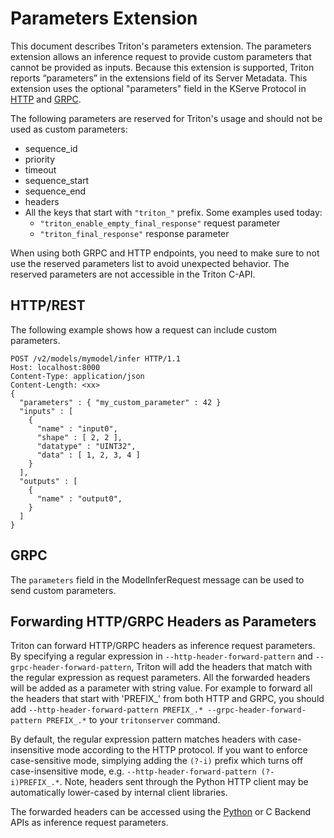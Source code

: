 <!--
# Copyright 2023-2025, NVIDIA CORPORATION & AFFILIATES. All rights reserved.
#
# Redistribution and use in source and binary forms, with or without
# modification, are permitted provided that the following conditions
# are met:
#  * Redistributions of source code must retain the above copyright
#    notice, this list of conditions and the following disclaimer.
#  * Redistributions in binary form must reproduce the above copyright
#    notice, this list of conditions and the following disclaimer in the
#    documentation and/or other materials provided with the distribution.
#  * Neither the name of NVIDIA CORPORATION nor the names of its
#    contributors may be used to endorse or promote products derived
#    from this software without specific prior written permission.
#
# THIS SOFTWARE IS PROVIDED BY THE COPYRIGHT HOLDERS ``AS IS'' AND ANY
# EXPRESS OR IMPLIED WARRANTIES, INCLUDING, BUT NOT LIMITED TO, THE
# IMPLIED WARRANTIES OF MERCHANTABILITY AND FITNESS FOR A PARTICULAR
# PURPOSE ARE DISCLAIMED.  IN NO EVENT SHALL THE COPYRIGHT OWNER OR
# CONTRIBUTORS BE LIABLE FOR ANY DIRECT, INDIRECT, INCIDENTAL, SPECIAL,
# EXEMPLARY, OR CONSEQUENTIAL DAMAGES (INCLUDING, BUT NOT LIMITED TO,
# PROCUREMENT OF SUBSTITUTE GOODS OR SERVICES; LOSS OF USE, DATA, OR
# PROFITS; OR BUSINESS INTERRUPTION) HOWEVER CAUSED AND ON ANY THEORY
# OF LIABILITY, WHETHER IN CONTRACT, STRICT LIABILITY, OR TORT
# (INCLUDING NEGLIGENCE OR OTHERWISE) ARISING IN ANY WAY OUT OF THE USE
# OF THIS SOFTWARE, EVEN IF ADVISED OF THE POSSIBILITY OF SUCH DAMAGE.
-->

# Parameters Extension

This document describes Triton's parameters extension. The
parameters extension allows an inference request to provide
custom parameters that cannot be provided as inputs. Because this extension is
supported, Triton reports “parameters” in the extensions field of its
Server Metadata. This extension uses the optional "parameters"
field in the KServe Protocol in
[HTTP](https://kserve.github.io/website/0.10/modelserving/data_plane/v2_protocol/#inference-request-json-object)
and
[GRPC](https://kserve.github.io/website/0.10/modelserving/data_plane/v2_protocol/#parameters).

The following parameters are reserved for Triton's usage and should not be
used as custom parameters:

- sequence_id
- priority
- timeout
- sequence_start
- sequence_end
- headers
- All the keys that start with `"triton_"` prefix. Some examples used today:
  - `"triton_enable_empty_final_response"` request parameter
  - `"triton_final_response"` response parameter

When using both GRPC and HTTP endpoints, you need to make sure to not use
the reserved parameters list to avoid unexpected behavior. The reserved
parameters are not accessible in the Triton C-API.

## HTTP/REST

The following example shows how a request can include custom parameters.

```
POST /v2/models/mymodel/infer HTTP/1.1
Host: localhost:8000
Content-Type: application/json
Content-Length: <xx>
{
  "parameters" : { "my_custom_parameter" : 42 }
  "inputs" : [
    {
      "name" : "input0",
      "shape" : [ 2, 2 ],
      "datatype" : "UINT32",
      "data" : [ 1, 2, 3, 4 ]
    }
  ],
  "outputs" : [
    {
      "name" : "output0",
    }
  ]
}
```

## GRPC

The `parameters` field in the
ModelInferRequest message can be used to send custom parameters.

## Forwarding HTTP/GRPC Headers as Parameters

Triton can forward HTTP/GRPC headers as inference request parameters. By
specifying a regular expression in `--http-header-forward-pattern` and
`--grpc-header-forward-pattern`,
Triton will add the headers that match with the regular expression as request
parameters. All the forwarded headers will be added as a parameter with string
value. For example to forward all the headers that start with 'PREFIX_' from
both HTTP and GRPC, you should add `--http-header-forward-pattern PREFIX_.*
--grpc-header-forward-pattern PREFIX_.*` to your `tritonserver` command.

By default, the regular expression pattern matches headers with case-insensitive
mode according to the HTTP protocol. If you want to enforce case-sensitive mode,
simplying adding the `(?-i)` prefix which turns off case-insensitive mode, e.g.
`--http-header-forward-pattern (?-i)PREFIX_.*`. Note, headers sent through the
Python HTTP client may be automatically lower-cased by internal client libraries.

The forwarded headers can be accessed using the
[Python](https://github.com/triton-inference-server/python_backend#inference-request-parameters)
or C Backend APIs as inference request parameters.

